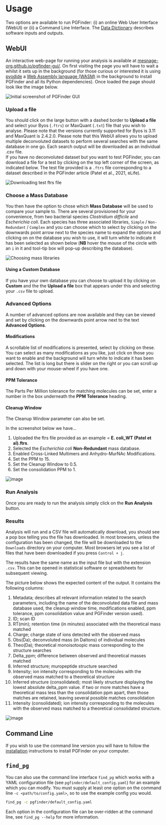 # Usage

Two options are available to run PGFinder: (i) an online Web User Interface (WebUI) or (ii) a Command Line Interface. 
The [Data Dictionary](data_dictionary.md) describes software inputs and outputs.

## WebUI

An interactive web-page for running your analysis is available at
[mesnage-org.github.io/pgfinder-gui/](https://mesnage-org.github.io/pgfinder-gui/). On first visiting the page you will
have to wait a whilst it sets up in the background (for those curious or interested it is using
[pyodide](mesnage-org.github.io/pgfinder-gui/) a [Web Assembly language (WASM)](https://webassembly.org/) in the
background to install PGFinder and all its Python dependencies). Once loaded the page should look like the image below.

![Initial screenshot of PGFinder GUI](https://github.com/Mesnage-Org/pgfinder/assets/70374280/9537c200-5b48-4d50-ac72-1c8b62d83909)


### Upload a file

You should click on the large button with a dashed border to **Upload a file** and select your Byos (`.ftrs`) or
MaxQuant (`.txt`) file that you wish to analyse. Please note that the versions currently supported for Byos is 3.11 and MaxQuant is 2.4.2.0. 
Please note that this WebUI allows you to upload multiple deconvoluted datasets to perform several searches with the same database in one go. 
Each search output will be downloaded as an individual .csv file.  
If you have no deconvoluted dataset but you want to test PGFinder, you can download a file for a test by clicking on the top left corner of the screen, as indicated below. The test file provided is a `.ftrs` file corresponding to a dataset described in the PGFinder article (Patel et al., 2021, eLife).

![Downloading test ftrs file](https://github.com/Mesnage-Org/pgfinder/assets/70374280/ffbab2ad-893c-4be5-8c74-891b33d85237)



### Choose a Mass Database

You then have the option to chose which **Mass Database** will be used to compare your sample to. There are several
provisioned for your convenience, from two bacterial species _Clostridium difficile_ and _Escherichia coli_. Each
species has three associated libraries, `Simple` / `Non-Redundant` / `Complex` and you can choose which to select by
clicking on the downwards point arrow next to the species name to expand the options and clicking on on the database you
wish to use, it will turn white to indicate it has been selected as shown below (**NB** hover the mouse of the circle
with an `i` in it and tool-tip box will pop-up describing the database).


![Choosing mass libraries](https://github.com/Mesnage-Org/pgfinder/assets/70374280/41764585-e64f-4a23-adfd-c7a379d47782)


#### Using a Custom Database

If you have your own database you can choose to upload it by clicking on **Custom** and the the **Upload a file** box
that appears under this and selecting your `.csv` file to upload.

### Advanced Options

A number of advanced options are now available and they can be viewed and set by clicking on the downwards point arrow
next to the text **Advanced Options**.

#### Modifications

A scrollable list of modifications is presented, select by clicking on these. You can select as many modifications as
you like, just click on those you want to enable and the background will turn white to indicate it has been
selected. The list is long but there is slider on the right or you can scroll up and down with your mouse-wheel if you
have one.

#### PPM Tolerance

The Parts Per Million tolerance for matching molecules can be set, enter a number in the box underneath the **PPM
Tolerance** heading.

#### Cleanup Window

The Cleanup Window parameter can also be set.

In the screenshot below we have...

1. Uploaded the ftrs file provided as an example = **E. coli_WT (Patel et al).ftrs**.
2. Selected the _Escherichia coli_ **Non-Redundant** mass database.
3. Enabled Cross-Linked Multimers and Anhydro-MurNAc Modifications.
4. Set the PPM to 15.
5. Set the Cleanup Window to 0.5.
6. Set the consolidation PPM to 1.

![image](https://github.com/Mesnage-Org/pgfinder/assets/70374280/a63e21ff-8276-4bdd-be64-c27b41c4aab1)


### Run Analysis

Once you are ready to run the analysis simply click on the **Run Analysis** button.

### Results

Analysis will run and a CSV file will automatically download, you should see a pop box telling you the file has
downloaded. In most browsers, unless the configuration has been changed, the file will be downloaded to the `Downloads`
directory on your computer. Most browsers let you see a list of files that have been downloaded if you press `Control +
j`.

The results have the same name as the input file but with the extension `.csv`. This can be opened in statistical
software or spreadsheets for subsequent viewing.

The picture below shows the expected content of the output. It contains the following columns:
1. Metadata; describes all relevant information related to the search parameters, including the name of the deconvoluted data file and mass database used, the cleanup window time, modifications enabled, ppm tolerance, ppm consolidation value and PGFinder version used).
2. ID; scan ID
3. RT(min); retention time (in minutes) associated with the theoretical mass matched
4. Charge; charge state of ions detected with the observed mass
5. Obs(Da); deconvoluted mass (in Daltons) of individual molecules
6. Theo(Da); theoretical monoisotoopic mass corresponding to the structure searches
7. Delta_ppm; difference between observed and theoretical masses matched
8. Inferred structure; muropeptide structure searched
9. Intensity; ion intensity corresponding to the molecules with the observed mass matched to a theoretical structure
10. Inferred structure (consolidated); most likely structure displaying the lowest absolute delta_ppm value. if two or more matches have a theoretical mass less than the consolidation ppm apart, then those matches are retained, leaving several possible matches consolidation 
11. Intensity (consolidated); ion intensity corresponding to the molecules with the observed mass matched to a theoretical consolidated structure.     


![image](https://github.com/Mesnage-Org/pgfinder/assets/70374280/309144ee-93a5-4ede-a861-ef18c231954e)


## Command Line

If you wish to use the command line version you will have to follow the [installation](installation.md) instructions to
install PGFinder on your computer.

## `find_pg`

You can also use the command line interface `find_pg` which works with a YAML configuration file (see
`pgfinder/default_config.yaml`) for an example which you can modify. You must supply at least one option on the command line `-c
<path/to/config.yaml>`, so to use the example config you would.

``` bash
find_pg -c pgfinder/default_config.yaml
```

Each option in the configuration file can be over-ridden at the command line, see `find_pg --help` for more
information.
